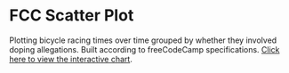 # FCC Scatter Plot

Plotting bicycle racing times over time grouped by whether they involved doping allegations. Built according to freeCodeCamp specifications. [Click here to view the interactive chart](https://peeblesbrandon.github.io/fcc-scatter-plot).